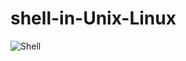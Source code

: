 # shell-in-Unix-Linux


<img src="http://www.tr0n.net/wp-content/uploads/2013/03/Terminal.jpg" alt="Shell" />
  
